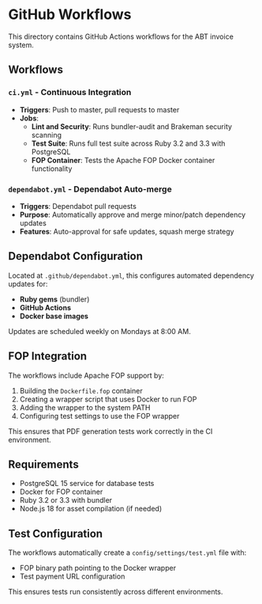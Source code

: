 # GitHub Workflows

This directory contains GitHub Actions workflows for the ABT invoice system.

## Workflows

### `ci.yml` - Continuous Integration
- **Triggers**: Push to master, pull requests to master
- **Jobs**:
  - **Lint and Security**: Runs bundler-audit and Brakeman security scanning
  - **Test Suite**: Runs full test suite across Ruby 3.2 and 3.3 with PostgreSQL
  - **FOP Container**: Tests the Apache FOP Docker container functionality


### `dependabot.yml` - Dependabot Auto-merge
- **Triggers**: Dependabot pull requests
- **Purpose**: Automatically approve and merge minor/patch dependency updates
- **Features**: Auto-approval for safe updates, squash merge strategy

## Dependabot Configuration

Located at `.github/dependabot.yml`, this configures automated dependency updates for:
- **Ruby gems** (bundler)
- **GitHub Actions**
- **Docker base images**

Updates are scheduled weekly on Mondays at 8:00 AM.

## FOP Integration

The workflows include Apache FOP support by:
1. Building the `Dockerfile.fop` container
2. Creating a wrapper script that uses Docker to run FOP
3. Adding the wrapper to the system PATH
4. Configuring test settings to use the FOP wrapper

This ensures that PDF generation tests work correctly in the CI environment.

## Requirements

- PostgreSQL 15 service for database tests
- Docker for FOP container
- Ruby 3.2 or 3.3 with bundler
- Node.js 18 for asset compilation (if needed)

## Test Configuration

The workflows automatically create a `config/settings/test.yml` file with:
- FOP binary path pointing to the Docker wrapper
- Test payment URL configuration

This ensures tests run consistently across different environments.